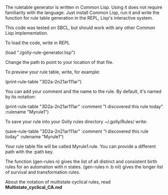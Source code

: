 The ruletable generator is written in Common Lisp. Using it does not require familiarity with the language. Just install Common Lisp, run it and write the function for rule table generation in the REPL, Lisp's interactive system.

This code was tested on SBCL, but should work with any other Common Lisp implementation.

To load the code, write in REPL 

(load "./golly-rule-generator.lisp")

Change the path to point to your location of that file.

To preview your rule table, write, for example:

(print-rule-table "3D2a-2n21ar111ar")

You can add your comment and the name to the rule. By default, it's named by its notation:

(print-rule-table "3D2a-2n21ar111ar" :comment "I discovered this rule today" :rulename "Myrule1")

To save your rule into your Golly rules directory ~/.golly/Rules/ write:

(save-rule-table "3D2a-2n21ar111ar" :comment "I discovered this rule today" :rulename "Myrule1")

Your rule table file will be called Myrule1.rule. You can provide a different path with the :path key.

The function (gen-rules n) gives the list of all distinct and consistent birth rules for an automation with n states. (gen-rules n :b nil) gives the longer list of survival and transformation rules.

About the notation of multistate cyclical rules, read **Multistate_cyclical_CA.md**
